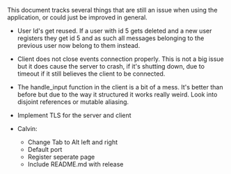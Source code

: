 This document tracks several things that are still an issue when using the application, or could just be improved in general.

- User Id's get reused. If a user with id 5 gets deleted and a new user registers they get id 5 and as such all messages belonging to the previous user now belong to them instead.
- Client does not close events connection properly. This is not a big issue but it does cause the server to crash, if it's shutting down, due to timeout if it still believes the client to be connected.
- The handle_input function in the client is a bit of a mess. It's better than before but due to the way it structured it works really weird. Look into disjoint references or mutable aliasing.
- Implement TLS for the server and client

- Calvin:
  - Change Tab to Alt left and right
  - Default port
  - Register seperate page
  - Include README.md with release
